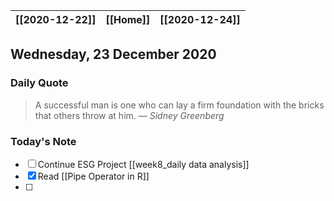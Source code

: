| [[2020-12-22]] | [[Home]] | [[2020-12-24]] |
| :------------: | :------: | :------------: |

## Wednesday, 23 December 2020

### Daily Quote
> A successful man is one who can lay a firm foundation with the bricks that others throw at him.
> &mdash; <cite>Sidney Greenberg</cite>

### Today's Note

- [ ] Continue ESG Project [[week8_daily data analysis]]
- [x] Read [[Pipe Operator in R]]
- [ ] 